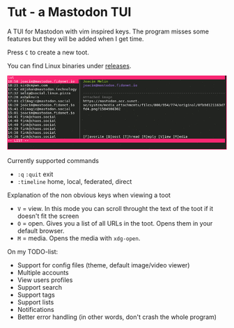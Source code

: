 # Tut - a Mastodon TUI

A TUI for Mastodon with vim inspired keys. The program misses some features but they will be added when I get time.

Press `C` to create a new toot.

You can find Linux binaries under [releases](https://github.com/RasmusLindroth/tut/releases).

![Preview](./images/preview.png "Preview")

Currently supported commands
* `:q` `:quit` exit
* `:timeline` home, local, federated, direct

Explanation of the non obvious keys when viewing a toot
* `V` = view. In this mode you can scroll throught the text of the toot if it doesn't fit the screen
* `O` = open. Gives you a list of all URLs in the toot. Opens them in your default browser.
* `M` = media. Opens the media with `xdg-open`.

On my TODO-list:
* Support for config files (theme, default image/video viewer)
* Multiple accounts
* View users profiles
* Support search
* Support tags
* Support lists
* Notifications
* Better error handling (in other words, don't crash the whole program)
